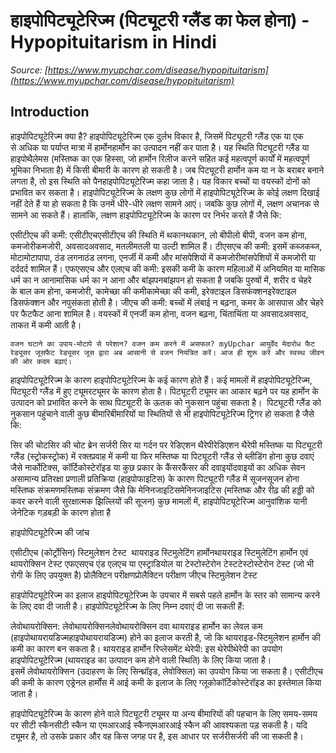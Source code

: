 # हाइपोपिट्यूटेरिज्म (पिट्यूटरी ग्लैंड का फेल होना) - Hypopituitarism in Hindi
_Source: [https://www.myupchar.com/disease/hypopituitarism](https://www.myupchar.com/disease/hypopituitarism)_

## Introduction
हाइपोपिट्यूटेरिज्म क्या है?
हाइपोपिट्यूटेरिज्म एक दुर्लभ विकार है, जिसमें पिट्यूटरी ग्लैंड एक या एक से अधिक या पर्याप्त मात्रा में हार्मोनहार्मोन का उत्पादन नहीं कर पाता है। यह स्थिति पिट्यूटरी ग्लैंड या हाइपोथैलेमस (मस्तिष्क का एक हिस्सा, जो हार्मोन रिलीज करने सहित कई महत्वपूर्ण कार्यों में महत्वपूर्ण भूमिका निभाता है) में किसी बीमारी के कारण हो सकती है। जब पिट्यूटरी हार्मोन कम या न के बराबर बनाने लगता है, तो इस स्थिति को पैनहाइपोपिट्यूटेरिज्म कहा जाता है। यह विकार बच्चों या वयस्कों दोनों को प्रभावित कर सकता है।
हाइपोपिट्यूटेरिज्म के लक्षण
कुछ लोगों में हाइपोपिट्यूटेरिज्म के कोई लक्षण दिखाई नहीं देते हैं या हो सकता है कि उनमें धीरे-धीरे लक्षण सामने आएं। जबकि कुछ लोगों में, लक्षण अचानक से सामने आ सकते हैं। हालांकि, लक्षण हाइपोपिट्यूटेरिज्म के कारण पर निर्भर करते हैं जैसे कि:

एसीटीएच की कमी: एसीटीएचएसीटीएच की स्थिति में थकानथकान, लो बीपीलो बीपी, वजन कम होना, कमजोरीकमजोरी, अवसादअवसाद, मतलीमतली या उल्टी शामिल हैं।
टीएसएच की कमी: इसमें कब्जकब्ज, मोटामोटापापा, ठंड लगनाठंड लगना, एनर्जी में कमी और मांसपेशियों में कमजोरीमांसपेशियों में कमजोरी या दर्ददर्द शामिल हैं।
एफएसएच और एलएच की कमी: इसकी कमी के कारण महिलाओं में अनियमित या मासिक धर्म का न आनामासिक धर्म का न आना और बांझपनबांझपन हो सकता है जबकि पुरुषों में, शरीर व चेहरे के बाल कम होना, कमजोरी, कामेच्छा की कमीकामेच्छा की कमी, इरेक्टाइल डिसफंक्शनइरेक्टाइल डिसफंक्शन और नपुसंकता होती है।
जीएच की कमी: बच्चों में लंबाई न बढ़ना, कमर के आसपास और चेहरे पर फैटफैट आना शामिल है। वयस्कों में एनर्जी कम होना, वजन बढ़ना, चिंताचिंता या अवसादअवसाद, ताकत में कमी आती है।

	वजन घटाने का उपाय-मोटापे से परेशान? वजन कम करने में असफल? myUpchar आयुर्वेद मेदारोध फैट रेड्यूसर जूसफैट रेड्यूसर जूस द्वारा अब आसानी से वजन नियंत्रित करें। आज ही शुरू करें और स्वस्थ जीवन की ओर कदम बढ़ाएं।

हाइपोपिट्यूटेरिज्म के कारण
हाइपोपिट्यूटेरिज्म के कई कारण होते हैं। कई मामलों में हाइपोपिट्यूटेरिज्म, पिट्यूटरी ग्लैंड में हुए ट्यूमरट्यूमर के कारण होता है। पिट्यूटरी ट्यूमर का आकार बढ़ने पर यह हार्मोन के उत्पादन को प्रभावित करने के साथ पिट्यूटरी के ऊतक को नुकसान पहुंचा सकता है। 
पिट्यूटरी ग्लैंड को नुकसान पहुंचाने वाली कुछ बीमारिबीमारियों या स्थितियों से भी हाइपोपिट्यूटेरिज्म ट्रिगर हो सकता है जैसे कि:

सिर की चोटसिर की चोट
ब्रेन सर्जरी
सिर या गर्दन पर रेडिएशन थैरेपीरेडिएशन थैरेपी
मस्तिष्क या पिट्यूटरी ग्लैंड (स्ट्रोकस्ट्रोक) में रक्तप्रवाह में कमी या फिर मस्तिष्क या पिट्यूटरी ग्लैंड से ब्लीडिंग होना
कुछ दवाएं जैसे नार्कोटिक्स, कॉर्टिकोस्टेरॉइड या कुछ प्रकार के कैंसरकैंसर की दवाइयोंदवाइयों का अधिक सेवन
असामान्य प्रतिरक्षा प्रणाली प्रतिक्रिया (हाइपोफाइटिस) के कारण पिट्यूटरी ग्लैंड में सूजनसूजन होना
मस्तिष्क संक्रमणमस्तिष्क संक्रमण जैसे कि मेनिनजाइटिसमेनिनजाइटिस (मस्तिष्क और रीढ़ की हड्डी को कवर करने वाली सुरक्षात्मक झिल्लियों की सूजन)
कुछ मामलों में, हाइपोपिट्यूटेरिज्म आनुवांशिक यानी जेनेटिक गड़बड़ी के कारण होता है

हाइपोपिट्यूटेरिज्म की जांच

एसीटीएच (कोर्ट्रोसिन) स्टिमुलेशन टेस्ट 
थायराइड स्टिमुलेटिंग हार्मोनथायराइड स्टिमुलेटिंग हार्मोन एवं थायरोक्सिन टेस्ट
एफएसएच एंड एलएच या एस्ट्राडियोल या टेस्टोस्टेरोन टेस्टटेस्टोस्टेरोन टेस्ट (जो भी रोगी के लिए उपयुक्त है)
प्रोलैक्टिन परीक्षणप्रोलैक्टिन परीक्षण
जीएच स्टिमुलेशन टेस्ट 

हाइपोपिट्यूटेरिज्म का इलाज
हाइपोपिट्यूटेरिज्म के उपचार में सबसे पहले हार्मोन के स्तर को सामान्य करने के लिए दवा दी जाती है। हाइपोपिट्यूटेरिज्म के लिए निम्न दवाएं दी जा सकती हैं:

लेवोथायरोक्सिन: लेवोथायरोक्सिनलेवोथायरोक्सिन दवा थायराइड हार्मोन का लेवल कम (हाइपोथायरायडिज्महाइपोथायरायडिज्म) होने का इलाज करती है, जो कि थायराइड-स्टिमुलेशन हार्मोन की कमी का कारण बन सकता है।
थायराइड हार्मोन रिप्लेसमेंट थेरेपी: इस थेरेपीथेरेपी का उपयोग हाइपोपिट्यूटेरिज्म (थायराइड का उत्पादन कम होने वाली स्थिति) के लिए किया जाता है। इसमें लेवोथायरोक्सिन (उदाहरण के लिए सिन्थ्रॉइड, लेवोक्सिल) का उपयोग किया जा सकता है।
एसीटीएच की कमी के कारण एड्रेनल हार्मोंस में आई कमी के इलाज के लिए ग्लूकोकॉर्टिकोस्टेरॉइड का इस्तेमाल किया जाता है।

हाइपोपिट्यूटेरिज्म के कारण होने वाले पिट्यूटरी ट्यूमर या अन्य बीमारियों की पहचान के लिए समय-समय पर सीटी स्कैनसीटी स्कैन या एमआरआई स्कैनएमआरआई स्कैन की आवश्यकता पड़ सकती है। यदि ट्यूमर है, तो उसके प्रकार और वह किस जगह पर है, इस आधार पर सर्जरीसर्जरी की जा सकती है।

